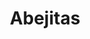 ---
title: Abejitas
date: 
draft: false

# descripcion
description : Aro de plata pasante con microcubic

materials: Plata 925

color: Plateado

dimensions: 0,9 cm

code: 01-03-0260

type: "Aros"

categories: []

# Images
# first image will be shown in the product page
images:
  # - image: "images/path_to_image"
  # La ubicacion de las imagenes es imagenes/Aros/Aros.Microcubic/01-03-0260-abejitas
  - image: "./images/aros/microcubic/01-03-0260-abejitas_a.jpeg"
  - image: "./images/aros/microcubic/01-03-0260-abejitas_b.jpeg"
---